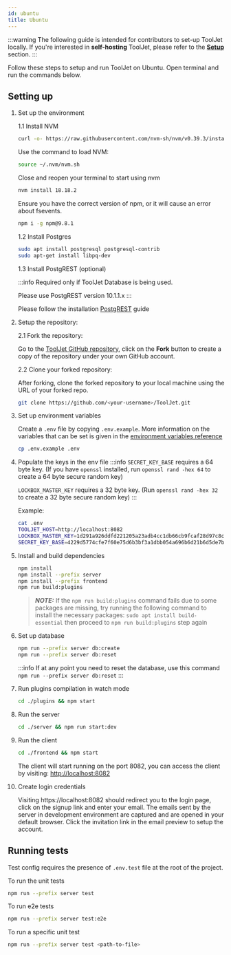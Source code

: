 ```yaml
---
id: ubuntu
title: Ubuntu
---
```


:::warning
The following guide is intended for contributors to set-up ToolJet locally. If you're interested in **self-hosting** ToolJet, please refer to the **[Setup](/docs/setup/)** section.
:::

Follow these steps to setup and run ToolJet on Ubuntu. Open terminal and run the commands below.

## Setting up

1. Set up the environment

    1.1 Install NVM
    ```bash
    curl -o- https://raw.githubusercontent.com/nvm-sh/nvm/v0.39.3/install.sh | bash
    ```

    Use the command to load NVM:
    ```bash
    source ~/.nvm/nvm.sh
    ```

    Close and reopen your terminal to start using nvm
    ```bash
    nvm install 18.18.2
    ```

    Ensure you have the correct version of npm, or it will cause an error about fsevents.
    ```bash
    npm i -g npm@9.8.1
    ```

    1.2 Install Postgres
    ```bash
    sudo apt install postgresql postgresql-contrib
    sudo apt-get install libpq-dev
    ```
    
    1.3 Install PostgREST (optional)

    :::info 
    Required only if ToolJet Database is being used. 

    Please use PostgREST version 10.1.1.x
    :::

    Please follow the installation [PostgREST](https://postgrest.org/en/stable/install.html) guide

2. Setup the repository:

    2.1 Fork the repository:

    Go to the [ToolJet GitHub repository](https://github.com/ToolJet/Tooljet), click on the **Fork** button to create a copy of the repository under your own GitHub account.

    2.2 Clone your forked repository:

    After forking, clone the forked repository to your local machine using the URL of your forked repo.

    ```bash
    git clone https://github.com/<your-username>/ToolJet.git
    ```
    
3. Set up environment variables

    Create a `.env` file by copying `.env.example`. More information on the variables that can be set is given in the [environment variables reference](/docs/setup/env-vars)
    ```bash
    cp .env.example .env
    ```

4. Populate the keys in the env file
   :::info
   `SECRET_KEY_BASE` requires a 64 byte key. (If you have `openssl` installed, run `openssl rand -hex 64` to create a 64 byte secure   random key)

   `LOCKBOX_MASTER_KEY` requires a 32 byte key. (Run `openssl rand -hex 32` to create a 32 byte secure random key)
   :::

   Example:
   ```bash
   cat .env
   TOOLJET_HOST=http://localhost:8082
   LOCKBOX_MASTER_KEY=1d291a926ddfd221205a23adb4cc1db66cb9fcaf28d97c8c1950e3538e3b9281
   SECRET_KEY_BASE=4229d5774cfe7f60e75d6b3bf3a1dbb054a696b6d21b6d5de7b73291899797a222265e12c0a8e8d844f83ebacdf9a67ec42584edf1c2b23e1e7813f8a3339041
   ```

5. Install and build dependencies
    ```bash
    npm install
    npm install --prefix server
    npm install --prefix frontend
    npm run build:plugins
    ```
   > **_NOTE:_**
   > If the `npm run build:plugins` command fails due to some packages are missing, try running the following command to install the necessary packages:
   `sudo apt install build-essential`
   > then proceed to `npm run build:plugins` step again
    

6. Set up database
    ```bash
    npm run --prefix server db:create
    npm run --prefix server db:reset
    ```
    :::info
    If at any point you need to reset the database, use this command `npm run --prefix server db:reset`
    :::

7. Run plugins compilation in watch mode
    ```bash
    cd ./plugins && npm start
    ```

8. Run the server
    ```bash
    cd ./server && npm run start:dev
    ```

9. Run the client
    ```bash
    cd ./frontend && npm start
    ```


    The client will start running on the port 8082, you can access the client by visiting:  [http://localhost:8082](http://localhost:8082)

10. Create login credentials

    Visiting https://localhost:8082 should redirect you to the login page, click on the signup link and enter your email. The emails sent by the server in development environment are captured and are opened in your default browser. Click the invitation link in the email preview to setup the account.


## Running tests

Test config requires the presence of `.env.test` file at the root of the project.

To run the unit tests
```bash
npm run --prefix server test
```

To run e2e tests
```bash
npm run --prefix server test:e2e
```

To run a specific unit test
```bash
npm run --prefix server test <path-to-file>
```
